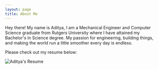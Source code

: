 ```yaml
---
layout: page
title: About Me
---
```


<p class="message">
  Hey there! My name is Aditya, I am a Mechanical Engineer and Computer Science graduate from Rutgers University where I have attained my Bachelor's in Science degree. My passion for engineering, building things, and making the world run a little smoother every day is endless.
</p>

Please check out my resume below:

![](https://cdn.discordapp.com/attachments/690386859330764851/993219373869305926/AdityaResume-1.png "Aditya's Resume")